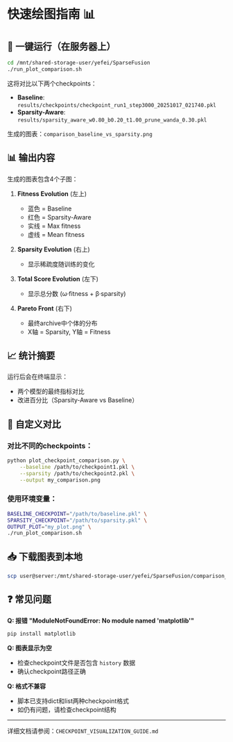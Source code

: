 # 快速绘图指南 📊

## 🎯 一键运行（在服务器上）

```bash
cd /mnt/shared-storage-user/yefei/SparseFusion
./run_plot_comparison.sh
```

这将对比以下两个checkpoints：
- **Baseline**: `results/checkpoints/checkpoint_run1_step3000_20251017_021740.pkl`
- **Sparsity-Aware**: `results/sparsity_aware_w0.80_b0.20_t1.00_prune_wanda_0.30.pkl`

生成的图表：`comparison_baseline_vs_sparsity.png`

## 📊 输出内容

生成的图表包含4个子图：

1. **Fitness Evolution** (左上)
   - 蓝色 = Baseline
   - 红色 = Sparsity-Aware
   - 实线 = Max fitness
   - 虚线 = Mean fitness

2. **Sparsity Evolution** (右上)
   - 显示稀疏度随训练的变化

3. **Total Score Evolution** (左下)
   - 显示总分数 (ω·fitness + β·sparsity)

4. **Pareto Front** (右下)
   - 最终archive中个体的分布
   - X轴 = Sparsity, Y轴 = Fitness

## 📈 统计摘要

运行后会在终端显示：
- 两个模型的最终指标对比
- 改进百分比（Sparsity-Aware vs Baseline）

## 🔧 自定义对比

### 对比不同的checkpoints：

```bash
python plot_checkpoint_comparison.py \
    --baseline /path/to/checkpoint1.pkl \
    --sparsity /path/to/checkpoint2.pkl \
    --output my_comparison.png
```

### 使用环境变量：

```bash
BASELINE_CHECKPOINT="/path/to/baseline.pkl" \
SPARSITY_CHECKPOINT="/path/to/sparsity.pkl" \
OUTPUT_PLOT="my_plot.png" \
./run_plot_comparison.sh
```

## 📥 下载图表到本地

```bash
scp user@server:/mnt/shared-storage-user/yefei/SparseFusion/comparison_baseline_vs_sparsity.png ./
```

## ❓ 常见问题

**Q: 报错 "ModuleNotFoundError: No module named 'matplotlib'"**
```bash
pip install matplotlib
```

**Q: 图表显示为空**
- 检查checkpoint文件是否包含 `history` 数据
- 确认checkpoint路径正确

**Q: 格式不兼容**
- 脚本已支持dict和list两种checkpoint格式
- 如仍有问题，请检查checkpoint结构

---

详细文档请参阅：`CHECKPOINT_VISUALIZATION_GUIDE.md`

